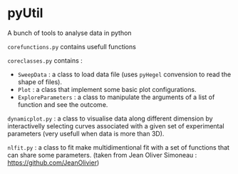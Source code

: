 # pyUtil
A bunch of tools to analyse data in python

`corefunctions.py` contains usefull functions

`coreclasses.py` contains : 
  - `SweepData` : a class to load data file (uses `pyHegel` convension to read the shape of files).
  - `Plot` : a class that implement some basic plot configurations.
  - `ExploreParameters` : a class to manipulate the arguments of a list of function and see the outcome. 
  
`dynamicplot.py` : a class to visualise data along different dimension by interactivelly selecting curves associated
                   with a given set of experimental parameters (very usefull when data is more than 3D). 

`nlfit.py` : a class to fit make multidimentional fit with a set of functions that can share some parameters. 
             (taken from Jean Oliver Simoneau : https://github.com/JeanOlivier)
